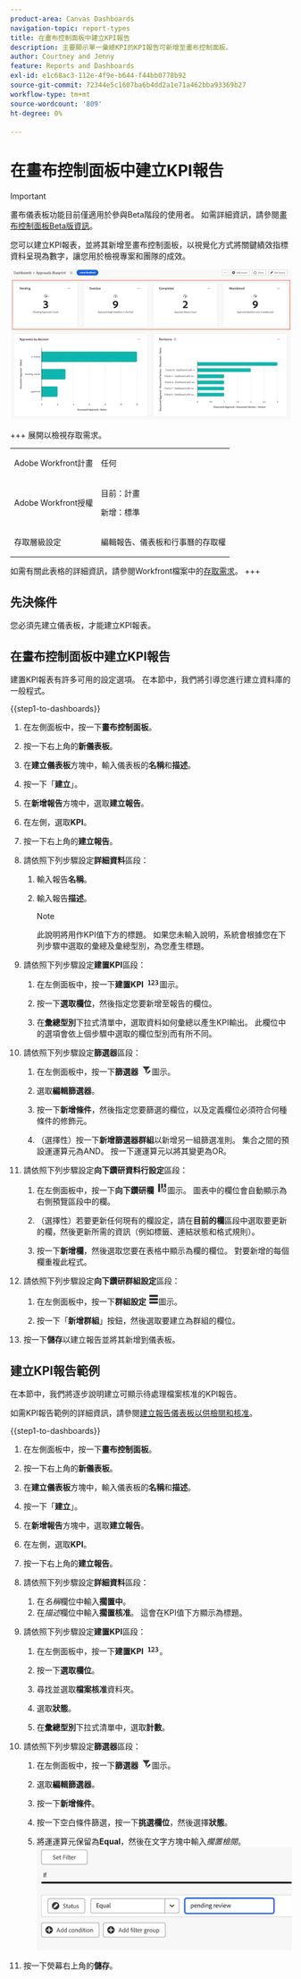 ```yaml
---
product-area: Canvas Dashboards
navigation-topic: report-types
title: 在畫布控制面板中建立KPI報告
description: 主要顯示單一彙總KPI的KPI報告可新增至畫布控制面板。
author: Courtney and Jenny
feature: Reports and Dashboards
exl-id: e1c68ac3-112e-4f9e-b644-f44bb0778b92
source-git-commit: 72344e5c1607ba6b4dd2a1e71a462bba93369b27
workflow-type: tm+mt
source-wordcount: '809'
ht-degree: 0%

---
```


# 在畫布控制面板中建立KPI報告

>[!IMPORTANT]
>
>畫布儀表板功能目前僅適用於參與Beta階段的使用者。 如需詳細資訊，請參閱[畫布控制面板Beta版資訊](/help/quicksilver/product-announcements/betas/canvas-dashboards-beta/canvas-dashboards-beta-information.md)。

您可以建立KPI報表，並將其新增至畫布控制面板，以視覺化方式將關鍵績效指標資料呈現為數字，讓您用於檢視專案和團隊的成效。

![KPI報告範例](assets/kpi-example-main.png)

+++ 展開以檢視存取需求。 

<table style="table-layout:auto"> 
<col> 
</col> 
<col> 
</col> 
<tbody> 
<tr> 
   <td role="rowheader"><p>Adobe Workfront計畫</p></td> 
   <td> 
<p>任何 </p> 
   </td> 
<tr> 
 <tr> 
   <td role="rowheader"><p>Adobe Workfront授權</p></td> 
   <td> 
<p>目前：計畫 </p> 
<p>新增：標準</p> 
   </td> 
   </tr> 
  </tr> 
  <tr> 
   <td role="rowheader"><p>存取層級設定</p></td> 
   <td><p>編輯報告、儀表板和行事曆的存取權</p>
  </td> 
  </tr>  
</tbody> 
</table>

如需有關此表格的詳細資訊，請參閱Workfront檔案中的[存取需求](/help/quicksilver/administration-and-setup/add-users/access-levels-and-object-permissions/access-level-requirements-in-documentation.md)。
+++

## 先決條件

您必須先建立儀表板，才能建立KPI報表。

## 在畫布控制面板中建立KPI報告

建置KPI報表有許多可用的設定選項。 在本節中，我們將引導您進行建立資料庫的一般程式。

{{step1-to-dashboards}}

1. 在左側面板中，按一下&#x200B;**畫布控制面板**。

1. 按一下右上角的&#x200B;**新儀表板**。

1. 在&#x200B;**建立儀表板**&#x200B;方塊中，輸入儀表板的&#x200B;**名稱**&#x200B;和&#x200B;**描述**。

1. 按一下「**建立**」。

1. 在&#x200B;**新增報告**&#x200B;方塊中，選取&#x200B;**建立報告**。

1. 在左側，選取&#x200B;**KPI**。

1. 按一下右上角的&#x200B;**建立報告**。

1. 請依照下列步驟設定&#x200B;**詳細資料**&#x200B;區段：

   1. 輸入報告&#x200B;**名稱**。
   1. 輸入報告&#x200B;**描述**。

      >[!NOTE]
      >
      >此說明將用作KPI值下方的標題。 如果您未輸入說明，系統會根據您在下列步驟中選取的彙總及彙總型別，為您產生標題。

1. 請依照下列步驟設定&#x200B;**建置KPI**&#x200B;區段：

   1. 在左側面板中，按一下&#x200B;**建置KPI** ![建置KPI圖示](assets/build-kpi-icon.png)圖示。

   1. 按一下&#x200B;**選取欄位**，然後指定您要新增至報告的欄位。

   1. 在&#x200B;**彙總型別**&#x200B;下拉式清單中，選取資料如何彙總以產生KPI輸出。 此欄位中的選項會依上個步驟中選取的欄位型別而有所不同。

1. 請依照下列步驟設定&#x200B;**篩選器**&#x200B;區段：

   1. 在左側面板中，按一下&#x200B;**篩選器** ![篩選器圖示](assets/filter-icon.png)圖示。

   1. 選取&#x200B;**編輯篩選器**。

   1. 按一下&#x200B;**新增條件**，然後指定您要篩選的欄位，以及定義欄位必須符合何種條件的修飾元。

   1. （選擇性）按一下&#x200B;**新增篩選器群組**&#x200B;以新增另一組篩選准則。 集合之間的預設運運算元為AND。 按一下運運算元以將其變更為OR。

1. 請依照下列步驟設定&#x200B;**向下鑽研資料行設定**&#x200B;區段：

   1. 在左側面板中，按一下&#x200B;**向下鑽研欄** ![向下鑽研欄圖示](assets/drilldown-column.png)圖示。 圖表中的欄位會自動顯示為右側預覽區段中的欄。

   1. （選擇性）若要更新任何現有的欄設定，請在&#x200B;**目前的欄**&#x200B;區段中選取要更新的欄，然後更新所需的資訊（例如標籤、連結狀態和格式規則）。

   1. 按一下&#x200B;**新增欄**，然後選取您要在表格中顯示為欄的欄位。 對要新增的每個欄重複此程式。

1. 請依照下列步驟設定&#x200B;**向下鑽研群組設定**&#x200B;區段：

   1. 在左側面板中，按一下&#x200B;**群組設定** ![向下鑽研群組圖示](assets/drilldown-group-icon.png)圖示。

   1. 按一下「**新增群組**」按鈕，然後選取要建立為群組的欄位。

1. 按一下&#x200B;**儲存**&#x200B;以建立報告並將其新增到儀表板。

## 建立KPI報告範例

在本節中，我們將逐步說明建立可顯示待處理檔案核准的KPI報告。

如需KPI報告範例的詳細資訊，請參閱[建立報告儀表板以供檢閱和核准](/help/quicksilver/review-and-approve-work/document-reviews-and-approvals/create-review-and-approval-dashboard.md)。

{{step1-to-dashboards}}

1. 在左側面板中，按一下&#x200B;**畫布控制面板**。

1. 按一下右上角的&#x200B;**新儀表板**。

1. 在&#x200B;**建立儀表板**&#x200B;方塊中，輸入儀表板的&#x200B;**名稱**&#x200B;和&#x200B;**描述**。

1. 按一下「**建立**」。

1. 在&#x200B;**新增報告**&#x200B;方塊中，選取&#x200B;**建立報告**。

1. 在左側，選取&#x200B;**KPI**。

1. 按一下右上角的&#x200B;**建立報告**。

1. 請依照下列步驟設定&#x200B;**詳細資料**&#x200B;區段：

   1. 在&#x200B;*名稱*&#x200B;欄位中輸入&#x200B;**擱置中**。
   1. 在&#x200B;*描述*&#x200B;欄位中輸入&#x200B;**擱置核准**。 這會在KPI值下方顯示為標題。

1. 請依照下列步驟設定&#x200B;**建置KPI**&#x200B;區段：

   1. 在左側面板中，按一下&#x200B;**建置KPI** ![建置KPI圖示](assets/build-kpi-icon.png)。

   1. 按一下&#x200B;**選取欄位**。

   1. 尋找並選取&#x200B;**檔案核准**&#x200B;資料夾。

   1. 選取&#x200B;**狀態**。

   1. 在&#x200B;**彙總型別**&#x200B;下拉式清單中，選取&#x200B;**計數**。

1. 請依照下列步驟設定&#x200B;**篩選器**&#x200B;區段：

   1. 在左側面板中，按一下&#x200B;**篩選器** ![篩選器圖示](assets/filter-icon.png)圖示。

   1. 選取&#x200B;**編輯篩選器**。

   1. 按一下&#x200B;**新增條件**。

   1. 按一下空白條件篩選，按一下&#x200B;**挑選欄位**，然後選擇&#x200B;**狀態**。
   1. 將運運算元保留為&#x200B;**Equal**，然後在文字方塊中輸入&#x200B;_擱置檢閱_。
      ![擱置的KPI篩選範例](assets/pending-kpi-filter.png)
1. 按一下熒幕右上角的&#x200B;**儲存**。



